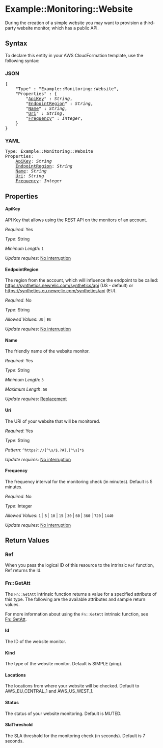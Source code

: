 # Example::Monitoring::Website

During the creation of a simple website you may want to provision a third-party website monitor, which has a public API.

## Syntax

To declare this entity in your AWS CloudFormation template, use the following syntax:

### JSON

<pre>
{
    "Type" : "Example::Monitoring::Website",
    "Properties" : {
        "<a href="#apikey" title="ApiKey">ApiKey</a>" : <i>String</i>,
        "<a href="#endpointregion" title="EndpointRegion">EndpointRegion</a>" : <i>String</i>,
        "<a href="#name" title="Name">Name</a>" : <i>String</i>,
        "<a href="#uri" title="Uri">Uri</a>" : <i>String</i>,
        "<a href="#frequency" title="Frequency">Frequency</a>" : <i>Integer</i>,
    }
}
</pre>

### YAML

<pre>
Type: Example::Monitoring::Website
Properties:
    <a href="#apikey" title="ApiKey">ApiKey</a>: <i>String</i>
    <a href="#endpointregion" title="EndpointRegion">EndpointRegion</a>: <i>String</i>
    <a href="#name" title="Name">Name</a>: <i>String</i>
    <a href="#uri" title="Uri">Uri</a>: <i>String</i>
    <a href="#frequency" title="Frequency">Frequency</a>: <i>Integer</i>
</pre>

## Properties

#### ApiKey

API Key that allows using the REST API on the monitors of an account.

_Required_: Yes

_Type_: String

_Minimum Length_: <code>1</code>

_Update requires_: [No interruption](https://docs.aws.amazon.com/AWSCloudFormation/latest/UserGuide/using-cfn-updating-stacks-update-behaviors.html#update-no-interrupt)

#### EndpointRegion

The region from the account, which will influence the endpoint to be called: https://synthetics.newrelic.com/synthetics/api (US - default) or https://synthetics.eu.newrelic.com/synthetics/api (EU).

_Required_: No

_Type_: String

_Allowed Values_: <code>US</code> | <code>EU</code>

_Update requires_: [No interruption](https://docs.aws.amazon.com/AWSCloudFormation/latest/UserGuide/using-cfn-updating-stacks-update-behaviors.html#update-no-interrupt)

#### Name

The friendly name of the website monitor.

_Required_: Yes

_Type_: String

_Minimum Length_: <code>3</code>

_Maximum Length_: <code>50</code>

_Update requires_: [Replacement](https://docs.aws.amazon.com/AWSCloudFormation/latest/UserGuide/using-cfn-updating-stacks-update-behaviors.html#update-replacement)

#### Uri

The URI of your website that will be monitored.

_Required_: Yes

_Type_: String

_Pattern_: <code>^https?://[^\s/$.?#].[^\s]*$</code>

_Update requires_: [No interruption](https://docs.aws.amazon.com/AWSCloudFormation/latest/UserGuide/using-cfn-updating-stacks-update-behaviors.html#update-no-interrupt)

#### Frequency

The frequency interval for the monitoring check (in minutes). Default is 5 minutes.

_Required_: No

_Type_: Integer

_Allowed Values_: <code>1</code> | <code>5</code> | <code>10</code> | <code>15</code> | <code>30</code> | <code>60</code> | <code>360</code> | <code>720</code> | <code>1440</code>

_Update requires_: [No interruption](https://docs.aws.amazon.com/AWSCloudFormation/latest/UserGuide/using-cfn-updating-stacks-update-behaviors.html#update-no-interrupt)

## Return Values

### Ref

When you pass the logical ID of this resource to the intrinsic `Ref` function, Ref returns the Id.

### Fn::GetAtt

The `Fn::GetAtt` intrinsic function returns a value for a specified attribute of this type. The following are the available attributes and sample return values.

For more information about using the `Fn::GetAtt` intrinsic function, see [Fn::GetAtt](https://docs.aws.amazon.com/AWSCloudFormation/latest/UserGuide/intrinsic-function-reference-getatt.html).

#### Id

The ID of the website monitor.

#### Kind

The type of the website monitor. Default is SIMPLE (ping).

#### Locations

The locations from where your website will be checked. Default to AWS_EU_CENTRAL_1 and AWS_US_WEST_1.

#### Status

The status of your website monitoring. Default is MUTED.

#### SlaThreshold

The SLA threshold for the monitoring check (in seconds). Default is 7 seconds.

